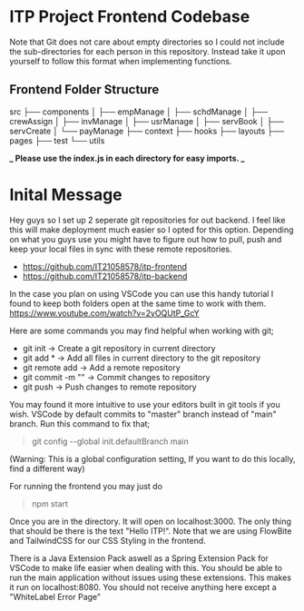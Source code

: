 # ITP Project Frontend Codebase

Note that Git does not care about empty directories so I could not include the sub-directories for each person in this repository. Instead take it upon yourself to follow this format when implementing functions.

## Frontend Folder Structure

src
├── components
│ ├── empManage
│ ├── schdManage
│ ├── crewAssign
│ ├── invManage
│ ├── usrManage
│ ├── servBook
│ ├── servCreate
│ └── payManage
├── context
├── hooks
├── layouts
├── pages
├── test
└── utils

**_ Please use the index.js in each directory for easy imports. _**

# Inital Message

Hey guys so I set up 2 seperate git repositories for out backend. I feel like this will make deployment much easier
so I opted for this option. Depending on what you guys use you might have to figure out how to pull, push and keep your local files in sync with these remote repositories.

- https://github.com/IT21058578/itp-frontend
- https://github.com/IT21058578/itp-backend

In the case you plan on using VSCode you can use this handy tutorial I found to keep both folders open at the same time to work with them. https://www.youtube.com/watch?v=2yOQUtP_GcY

Here are some commands you may find helpful when working with git;

- git init -> Create a git repository in current directory
- git add \* -> Add all files in current directory to the git repository
- git remote add <name> <url> -> Add a remote repository
- git commit -m "<Message>" -> Commit changes to repository
- git push <name> -> Push changes to remote repository

You may found it more intuitive to use your editors built in git tools if you wish. VSCode by default commits to "master" branch instead of "main" branch. Run this command to fix that;

> git config --global init.defaultBranch main

(Warning: This is a global configuration setting, If you want to do this locally, find a different way)

For running the frontend you may just do

> npm start

Once you are in the directory. It will open on localhost:3000. The only thing that should be there is the text "Hello ITP!". Note that we are using FlowBite and TailwindCSS for our CSS Styling in the frontend.

There is a Java Extension Pack aswell as a Spring Extension Pack for VSCode to make life easier when dealing with this. You should be able to run the main application without issues using these extensions. This makes it run on localhost:8080. You should not receive anything here except a "WhiteLabel Error Page"
